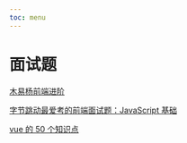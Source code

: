 ```yaml
---
toc: menu
---
```


# 面试题

[木易杨前端进阶](https://muyiy.cn/question/)

[字节跳动最爱考的前端面试题：JavaScript 基础](https://juejin.cn/post/6934500357091360781)

[vue 的 50 个知识点](https://mp.weixin.qq.com/s/eyvs61wtHdGIb78bE-DoKg)
